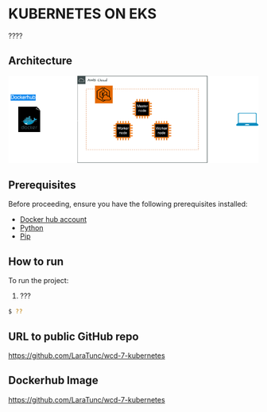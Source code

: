 # KUBERNETES ON EKS

????

## Architecture

![architecture](./public/images/architecture.png)

## Prerequisites

Before proceeding, ensure you have the following prerequisites installed:

- [Docker hub account](https://hub.docker.com/)
- [Python](https://docs.python.org/3/using/index.html)
- [Pip](https://pip.pypa.io/en/stable/installation/)

## How to run

To run the project:

1. ???

```sh
$ ??
```

## URL to public GitHub repo

https://github.com/LaraTunc/wcd-7-kubernetes

## Dockerhub Image

https://github.com/LaraTunc/wcd-7-kubernetes
